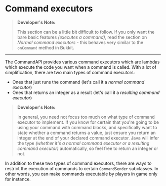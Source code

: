 # Command executors

> **Developer's Note:**
>
> This section can be a little bit difficult to follow. If you only want the bare basic features _(executes a command)_, read the section on _Normal command executors_ - this behaves very similar to the `onCommand` method in Bukkit.

-----

The CommandAPI provides various command executors which are lambdas which execute the code you want when a command is called. With a lot of simplification, there are two main types of command executors: 

- Ones that just runs the command (let's call it a _normal command executor_)
- Ones that returns an integer as a result (let's call it a _resulting command executor_)

> **Developer's Note:**
> 
> In general, you need not focus too much on what type of command executor to implement. If you know for certain that you're going to be using your command with command blocks, and specifically want to state whether a command returns a value, just ensure you return an integer at the end of your declared command executor. Java will infer the type _(whether it's a normal command executor or a resulting command executor)_ automatically, so feel free to return an integer or not. 

In addition to these two types of command executors, there are ways to restrict the execution of commands to certain `CommandSender` subclasses. In other words, you can make commands executable by players in game only for instance.

